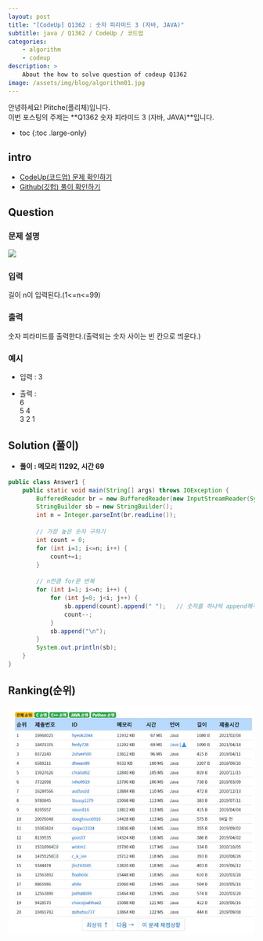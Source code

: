 ```yaml
---
layout: post
title: "[CodeUp] Q1362 : 숫자 피라미드 3 (자바, JAVA)"
subtitle: java / Q1362 / CodeUp / 코드업
categories:
    - algorithm
    - codeup
description: >
    About the how to solve question of codeup Q1362
image: /assets/img/blog/algorithm01.jpg
---
```


안녕하세요! Plitche(플리체)입니다.  
이번 포스팅의 주제는 **Q1362 숫자 피라미드 3 (자바, JAVA)**입니다.

* toc
{:toc .large-only}

## intro
* [CodeUp(코드업) 문제 확인하기](https://codeup.kr/problem.php?id=1362)  
* [Github(깃헙) 풀이 확인하기](https://github.com/plitche/CodeUp_Solution/tree/master/Q1301~Q1400/Q1362)  

## Question
### 문제 설명
![](/assets/post/codeup/Q1200~Q1299/20210923_02/01.JPG)  

### 입력
길이 n이 입력된다.(1<=n<=99)  

### 출력
숫자 피라미드를 출력한다.(출력되는 숫자 사이는 빈 칸으로 띄운다.)  

### 예시
* 입력 : 3  

* 출력 :  
6  
5 4  
3 2 1  

## Solution (풀이)
* **풀이 : 메모리 11292, 시간 69**  

```java
public class Answer1 {
	public static void main(String[] args) throws IOException {
		BufferedReader br = new BufferedReader(new InputStreamReader(System.in));
        StringBuilder sb = new StringBuilder();
        int n = Integer.parseInt(br.readLine());
        
        // 가장 높은 숫자 구하기
        int count = 0;
        for (int i=1; i<=n; i++) {
        	count+=i;
        }
        
        // n만큼 for문 반복
        for (int i=1; i<=n; i++) {
        	for (int j=0; j<i; j++) {
                sb.append(count).append(" ");	// 숫자를 하나씩 append해주고 -1해준다.
                count--;
            }
            sb.append("\n");
        }
        System.out.println(sb);
	}
}
```  

## Ranking(순위)
![](/assets/post/codeup/Q1300~Q1399/20210923_02/02.JPG)  